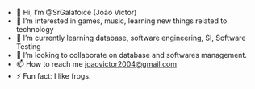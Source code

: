 - 👋 Hi, I’m @SrGalafoice (João Victor)
- 👀 I’m interested in games, music, learning new things related to technology
- 🌱 I’m currently learning database, software engineering, SI, Software Testing
- 💞️ I’m looking to collaborate on database and softwares management.
- 📫 How to reach me joaovictor2004@gmail.com
- ⚡ Fun fact: I like frogs.

<!---
SrGalafoice/SrGalafoice is a ✨ special ✨ repository because its `README.md` (this file) appears on your GitHub profile.
You can click the Preview link to take a look at your changes.
--->
